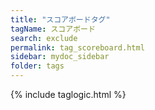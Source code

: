 ```yaml
---
title: "スコアボードタグ"
tagName: スコアボード
search: exclude
permalink: tag_scoreboard.html
sidebar: mydoc_sidebar
folder: tags
---
```

{% include taglogic.html %}
